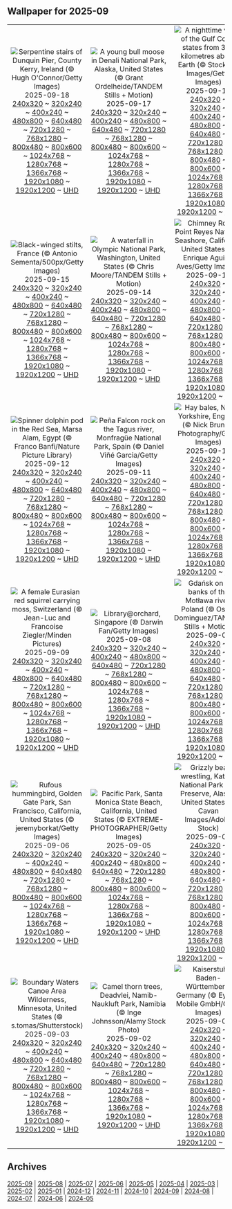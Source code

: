 ## Wallpaper for 2025-09
|      |      |      |
| :----: | :----: | :----: |
|![Serpentine stairs of Dunquin Pier, County Kerry, Ireland (© Hugh O'Connor/Getty Images)](https://www.bing.com/th?id=OHR.DunquinIreland_ROW8248282029_320x240.jpg)<br />2025-09-18<br />[240x320](https://www.bing.com/th?id=OHR.DunquinIreland_ROW8248282029_240x320.jpg) ~ [320x240](https://www.bing.com/th?id=OHR.DunquinIreland_ROW8248282029_320x240.jpg) ~ [400x240](https://www.bing.com/th?id=OHR.DunquinIreland_ROW8248282029_400x240.jpg) ~ [480x800](https://www.bing.com/th?id=OHR.DunquinIreland_ROW8248282029_480x800.jpg) ~ [640x480](https://www.bing.com/th?id=OHR.DunquinIreland_ROW8248282029_640x480.jpg) ~ [720x1280](https://www.bing.com/th?id=OHR.DunquinIreland_ROW8248282029_720x1280.jpg) ~ [768x1280](https://www.bing.com/th?id=OHR.DunquinIreland_ROW8248282029_768x1280.jpg) ~ [800x480](https://www.bing.com/th?id=OHR.DunquinIreland_ROW8248282029_800x480.jpg) ~ [800x600](https://www.bing.com/th?id=OHR.DunquinIreland_ROW8248282029_800x600.jpg) ~ [1024x768](https://www.bing.com/th?id=OHR.DunquinIreland_ROW8248282029_1024x768.jpg) ~ [1280x768](https://www.bing.com/th?id=OHR.DunquinIreland_ROW8248282029_1280x768.jpg) ~ [1366x768](https://www.bing.com/th?id=OHR.DunquinIreland_ROW8248282029_1366x768.jpg) ~ [1920x1080](https://www.bing.com/th?id=OHR.DunquinIreland_ROW8248282029_1920x1080.jpg) ~ [1920x1200](https://www.bing.com/th?id=OHR.DunquinIreland_ROW8248282029_1920x1200.jpg) ~ [UHD](https://www.bing.com/th?id=OHR.DunquinIreland_ROW8248282029_UHD.jpg)|![A young bull moose in Denali National Park, Alaska, United States (© Grant Ordelheide/TANDEM Stills + Motion)](https://www.bing.com/th?id=OHR.YoungMoose_ROW0217187286_320x240.jpg)<br />2025-09-17<br />[240x320](https://www.bing.com/th?id=OHR.YoungMoose_ROW0217187286_240x320.jpg) ~ [320x240](https://www.bing.com/th?id=OHR.YoungMoose_ROW0217187286_320x240.jpg) ~ [400x240](https://www.bing.com/th?id=OHR.YoungMoose_ROW0217187286_400x240.jpg) ~ [480x800](https://www.bing.com/th?id=OHR.YoungMoose_ROW0217187286_480x800.jpg) ~ [640x480](https://www.bing.com/th?id=OHR.YoungMoose_ROW0217187286_640x480.jpg) ~ [720x1280](https://www.bing.com/th?id=OHR.YoungMoose_ROW0217187286_720x1280.jpg) ~ [768x1280](https://www.bing.com/th?id=OHR.YoungMoose_ROW0217187286_768x1280.jpg) ~ [800x480](https://www.bing.com/th?id=OHR.YoungMoose_ROW0217187286_800x480.jpg) ~ [800x600](https://www.bing.com/th?id=OHR.YoungMoose_ROW0217187286_800x600.jpg) ~ [1024x768](https://www.bing.com/th?id=OHR.YoungMoose_ROW0217187286_1024x768.jpg) ~ [1280x768](https://www.bing.com/th?id=OHR.YoungMoose_ROW0217187286_1280x768.jpg) ~ [1366x768](https://www.bing.com/th?id=OHR.YoungMoose_ROW0217187286_1366x768.jpg) ~ [1920x1080](https://www.bing.com/th?id=OHR.YoungMoose_ROW0217187286_1920x1080.jpg) ~ [1920x1200](https://www.bing.com/th?id=OHR.YoungMoose_ROW0217187286_1920x1200.jpg) ~ [UHD](https://www.bing.com/th?id=OHR.YoungMoose_ROW0217187286_UHD.jpg)|![A nighttime view of the Gulf Coast states from 362 kilometres above Earth (© Stocktrek Images/Getty Images)](https://www.bing.com/th?id=OHR.OzoneEarth_ROW8045660515_320x240.jpg)<br />2025-09-16<br />[240x320](https://www.bing.com/th?id=OHR.OzoneEarth_ROW8045660515_240x320.jpg) ~ [320x240](https://www.bing.com/th?id=OHR.OzoneEarth_ROW8045660515_320x240.jpg) ~ [400x240](https://www.bing.com/th?id=OHR.OzoneEarth_ROW8045660515_400x240.jpg) ~ [480x800](https://www.bing.com/th?id=OHR.OzoneEarth_ROW8045660515_480x800.jpg) ~ [640x480](https://www.bing.com/th?id=OHR.OzoneEarth_ROW8045660515_640x480.jpg) ~ [720x1280](https://www.bing.com/th?id=OHR.OzoneEarth_ROW8045660515_720x1280.jpg) ~ [768x1280](https://www.bing.com/th?id=OHR.OzoneEarth_ROW8045660515_768x1280.jpg) ~ [800x480](https://www.bing.com/th?id=OHR.OzoneEarth_ROW8045660515_800x480.jpg) ~ [800x600](https://www.bing.com/th?id=OHR.OzoneEarth_ROW8045660515_800x600.jpg) ~ [1024x768](https://www.bing.com/th?id=OHR.OzoneEarth_ROW8045660515_1024x768.jpg) ~ [1280x768](https://www.bing.com/th?id=OHR.OzoneEarth_ROW8045660515_1280x768.jpg) ~ [1366x768](https://www.bing.com/th?id=OHR.OzoneEarth_ROW8045660515_1366x768.jpg) ~ [1920x1080](https://www.bing.com/th?id=OHR.OzoneEarth_ROW8045660515_1920x1080.jpg) ~ [1920x1200](https://www.bing.com/th?id=OHR.OzoneEarth_ROW8045660515_1920x1200.jpg) ~ [UHD](https://www.bing.com/th?id=OHR.OzoneEarth_ROW8045660515_UHD.jpg)|
|![Black-winged stilts, France (© Antonio Sementa/500px/Getty Images)](https://www.bing.com/th?id=OHR.Echasse_ROW7944797323_320x240.jpg)<br />2025-09-15<br />[240x320](https://www.bing.com/th?id=OHR.Echasse_ROW7944797323_240x320.jpg) ~ [320x240](https://www.bing.com/th?id=OHR.Echasse_ROW7944797323_320x240.jpg) ~ [400x240](https://www.bing.com/th?id=OHR.Echasse_ROW7944797323_400x240.jpg) ~ [480x800](https://www.bing.com/th?id=OHR.Echasse_ROW7944797323_480x800.jpg) ~ [640x480](https://www.bing.com/th?id=OHR.Echasse_ROW7944797323_640x480.jpg) ~ [720x1280](https://www.bing.com/th?id=OHR.Echasse_ROW7944797323_720x1280.jpg) ~ [768x1280](https://www.bing.com/th?id=OHR.Echasse_ROW7944797323_768x1280.jpg) ~ [800x480](https://www.bing.com/th?id=OHR.Echasse_ROW7944797323_800x480.jpg) ~ [800x600](https://www.bing.com/th?id=OHR.Echasse_ROW7944797323_800x600.jpg) ~ [1024x768](https://www.bing.com/th?id=OHR.Echasse_ROW7944797323_1024x768.jpg) ~ [1280x768](https://www.bing.com/th?id=OHR.Echasse_ROW7944797323_1280x768.jpg) ~ [1366x768](https://www.bing.com/th?id=OHR.Echasse_ROW7944797323_1366x768.jpg) ~ [1920x1080](https://www.bing.com/th?id=OHR.Echasse_ROW7944797323_1920x1080.jpg) ~ [1920x1200](https://www.bing.com/th?id=OHR.Echasse_ROW7944797323_1920x1200.jpg) ~ [UHD](https://www.bing.com/th?id=OHR.Echasse_ROW7944797323_UHD.jpg)|![A waterfall in Olympic National Park, Washington, United States (© Chris Moore/TANDEM Stills + Motion)](https://www.bing.com/th?id=OHR.HohWaterfall_ROW7820858130_320x240.jpg)<br />2025-09-14<br />[240x320](https://www.bing.com/th?id=OHR.HohWaterfall_ROW7820858130_240x320.jpg) ~ [320x240](https://www.bing.com/th?id=OHR.HohWaterfall_ROW7820858130_320x240.jpg) ~ [400x240](https://www.bing.com/th?id=OHR.HohWaterfall_ROW7820858130_400x240.jpg) ~ [480x800](https://www.bing.com/th?id=OHR.HohWaterfall_ROW7820858130_480x800.jpg) ~ [640x480](https://www.bing.com/th?id=OHR.HohWaterfall_ROW7820858130_640x480.jpg) ~ [720x1280](https://www.bing.com/th?id=OHR.HohWaterfall_ROW7820858130_720x1280.jpg) ~ [768x1280](https://www.bing.com/th?id=OHR.HohWaterfall_ROW7820858130_768x1280.jpg) ~ [800x480](https://www.bing.com/th?id=OHR.HohWaterfall_ROW7820858130_800x480.jpg) ~ [800x600](https://www.bing.com/th?id=OHR.HohWaterfall_ROW7820858130_800x600.jpg) ~ [1024x768](https://www.bing.com/th?id=OHR.HohWaterfall_ROW7820858130_1024x768.jpg) ~ [1280x768](https://www.bing.com/th?id=OHR.HohWaterfall_ROW7820858130_1280x768.jpg) ~ [1366x768](https://www.bing.com/th?id=OHR.HohWaterfall_ROW7820858130_1366x768.jpg) ~ [1920x1080](https://www.bing.com/th?id=OHR.HohWaterfall_ROW7820858130_1920x1080.jpg) ~ [1920x1200](https://www.bing.com/th?id=OHR.HohWaterfall_ROW7820858130_1920x1200.jpg) ~ [UHD](https://www.bing.com/th?id=OHR.HohWaterfall_ROW7820858130_UHD.jpg)|![Chimney Rock, Point Reyes National Seashore, California, United States (© Enrique Aguirre Aves/Getty Images)](https://www.bing.com/th?id=OHR.PointReyesSeashore_ROW7684376877_320x240.jpg)<br />2025-09-13<br />[240x320](https://www.bing.com/th?id=OHR.PointReyesSeashore_ROW7684376877_240x320.jpg) ~ [320x240](https://www.bing.com/th?id=OHR.PointReyesSeashore_ROW7684376877_320x240.jpg) ~ [400x240](https://www.bing.com/th?id=OHR.PointReyesSeashore_ROW7684376877_400x240.jpg) ~ [480x800](https://www.bing.com/th?id=OHR.PointReyesSeashore_ROW7684376877_480x800.jpg) ~ [640x480](https://www.bing.com/th?id=OHR.PointReyesSeashore_ROW7684376877_640x480.jpg) ~ [720x1280](https://www.bing.com/th?id=OHR.PointReyesSeashore_ROW7684376877_720x1280.jpg) ~ [768x1280](https://www.bing.com/th?id=OHR.PointReyesSeashore_ROW7684376877_768x1280.jpg) ~ [800x480](https://www.bing.com/th?id=OHR.PointReyesSeashore_ROW7684376877_800x480.jpg) ~ [800x600](https://www.bing.com/th?id=OHR.PointReyesSeashore_ROW7684376877_800x600.jpg) ~ [1024x768](https://www.bing.com/th?id=OHR.PointReyesSeashore_ROW7684376877_1024x768.jpg) ~ [1280x768](https://www.bing.com/th?id=OHR.PointReyesSeashore_ROW7684376877_1280x768.jpg) ~ [1366x768](https://www.bing.com/th?id=OHR.PointReyesSeashore_ROW7684376877_1366x768.jpg) ~ [1920x1080](https://www.bing.com/th?id=OHR.PointReyesSeashore_ROW7684376877_1920x1080.jpg) ~ [1920x1200](https://www.bing.com/th?id=OHR.PointReyesSeashore_ROW7684376877_1920x1200.jpg) ~ [UHD](https://www.bing.com/th?id=OHR.PointReyesSeashore_ROW7684376877_UHD.jpg)|
|![Spinner dolphin pod in the Red Sea, Marsa Alam, Egypt (© Franco Banfi/Nature Picture Library)](https://www.bing.com/th?id=OHR.SpinnerDolphins_ROW7589569967_320x240.jpg)<br />2025-09-12<br />[240x320](https://www.bing.com/th?id=OHR.SpinnerDolphins_ROW7589569967_240x320.jpg) ~ [320x240](https://www.bing.com/th?id=OHR.SpinnerDolphins_ROW7589569967_320x240.jpg) ~ [400x240](https://www.bing.com/th?id=OHR.SpinnerDolphins_ROW7589569967_400x240.jpg) ~ [480x800](https://www.bing.com/th?id=OHR.SpinnerDolphins_ROW7589569967_480x800.jpg) ~ [640x480](https://www.bing.com/th?id=OHR.SpinnerDolphins_ROW7589569967_640x480.jpg) ~ [720x1280](https://www.bing.com/th?id=OHR.SpinnerDolphins_ROW7589569967_720x1280.jpg) ~ [768x1280](https://www.bing.com/th?id=OHR.SpinnerDolphins_ROW7589569967_768x1280.jpg) ~ [800x480](https://www.bing.com/th?id=OHR.SpinnerDolphins_ROW7589569967_800x480.jpg) ~ [800x600](https://www.bing.com/th?id=OHR.SpinnerDolphins_ROW7589569967_800x600.jpg) ~ [1024x768](https://www.bing.com/th?id=OHR.SpinnerDolphins_ROW7589569967_1024x768.jpg) ~ [1280x768](https://www.bing.com/th?id=OHR.SpinnerDolphins_ROW7589569967_1280x768.jpg) ~ [1366x768](https://www.bing.com/th?id=OHR.SpinnerDolphins_ROW7589569967_1366x768.jpg) ~ [1920x1080](https://www.bing.com/th?id=OHR.SpinnerDolphins_ROW7589569967_1920x1080.jpg) ~ [1920x1200](https://www.bing.com/th?id=OHR.SpinnerDolphins_ROW7589569967_1920x1200.jpg) ~ [UHD](https://www.bing.com/th?id=OHR.SpinnerDolphins_ROW7589569967_UHD.jpg)|![Peña Falcon rock on the Tagus river, Monfragüe National Park, Spain (© Daniel Viñé Garcia/Getty Images)](https://www.bing.com/th?id=OHR.ExtremaduraJamon_ROW7444306308_320x240.jpg)<br />2025-09-11<br />[240x320](https://www.bing.com/th?id=OHR.ExtremaduraJamon_ROW7444306308_240x320.jpg) ~ [320x240](https://www.bing.com/th?id=OHR.ExtremaduraJamon_ROW7444306308_320x240.jpg) ~ [400x240](https://www.bing.com/th?id=OHR.ExtremaduraJamon_ROW7444306308_400x240.jpg) ~ [480x800](https://www.bing.com/th?id=OHR.ExtremaduraJamon_ROW7444306308_480x800.jpg) ~ [640x480](https://www.bing.com/th?id=OHR.ExtremaduraJamon_ROW7444306308_640x480.jpg) ~ [720x1280](https://www.bing.com/th?id=OHR.ExtremaduraJamon_ROW7444306308_720x1280.jpg) ~ [768x1280](https://www.bing.com/th?id=OHR.ExtremaduraJamon_ROW7444306308_768x1280.jpg) ~ [800x480](https://www.bing.com/th?id=OHR.ExtremaduraJamon_ROW7444306308_800x480.jpg) ~ [800x600](https://www.bing.com/th?id=OHR.ExtremaduraJamon_ROW7444306308_800x600.jpg) ~ [1024x768](https://www.bing.com/th?id=OHR.ExtremaduraJamon_ROW7444306308_1024x768.jpg) ~ [1280x768](https://www.bing.com/th?id=OHR.ExtremaduraJamon_ROW7444306308_1280x768.jpg) ~ [1366x768](https://www.bing.com/th?id=OHR.ExtremaduraJamon_ROW7444306308_1366x768.jpg) ~ [1920x1080](https://www.bing.com/th?id=OHR.ExtremaduraJamon_ROW7444306308_1920x1080.jpg) ~ [1920x1200](https://www.bing.com/th?id=OHR.ExtremaduraJamon_ROW7444306308_1920x1200.jpg) ~ [UHD](https://www.bing.com/th?id=OHR.ExtremaduraJamon_ROW7444306308_UHD.jpg)|![Hay bales, North Yorkshire, England (© Nick Brundle Photography/Getty Images)](https://www.bing.com/th?id=OHR.YorkshireHay_ROW7331770812_320x240.jpg)<br />2025-09-10<br />[240x320](https://www.bing.com/th?id=OHR.YorkshireHay_ROW7331770812_240x320.jpg) ~ [320x240](https://www.bing.com/th?id=OHR.YorkshireHay_ROW7331770812_320x240.jpg) ~ [400x240](https://www.bing.com/th?id=OHR.YorkshireHay_ROW7331770812_400x240.jpg) ~ [480x800](https://www.bing.com/th?id=OHR.YorkshireHay_ROW7331770812_480x800.jpg) ~ [640x480](https://www.bing.com/th?id=OHR.YorkshireHay_ROW7331770812_640x480.jpg) ~ [720x1280](https://www.bing.com/th?id=OHR.YorkshireHay_ROW7331770812_720x1280.jpg) ~ [768x1280](https://www.bing.com/th?id=OHR.YorkshireHay_ROW7331770812_768x1280.jpg) ~ [800x480](https://www.bing.com/th?id=OHR.YorkshireHay_ROW7331770812_800x480.jpg) ~ [800x600](https://www.bing.com/th?id=OHR.YorkshireHay_ROW7331770812_800x600.jpg) ~ [1024x768](https://www.bing.com/th?id=OHR.YorkshireHay_ROW7331770812_1024x768.jpg) ~ [1280x768](https://www.bing.com/th?id=OHR.YorkshireHay_ROW7331770812_1280x768.jpg) ~ [1366x768](https://www.bing.com/th?id=OHR.YorkshireHay_ROW7331770812_1366x768.jpg) ~ [1920x1080](https://www.bing.com/th?id=OHR.YorkshireHay_ROW7331770812_1920x1080.jpg) ~ [1920x1200](https://www.bing.com/th?id=OHR.YorkshireHay_ROW7331770812_1920x1200.jpg) ~ [UHD](https://www.bing.com/th?id=OHR.YorkshireHay_ROW7331770812_UHD.jpg)|
|![A female Eurasian red squirrel carrying moss, Switzerland (© Jean-Luc and Francoise Ziegler/Minden Pictures)](https://www.bing.com/th?id=OHR.SwissSquirrel_ROW7231297165_320x240.jpg)<br />2025-09-09<br />[240x320](https://www.bing.com/th?id=OHR.SwissSquirrel_ROW7231297165_240x320.jpg) ~ [320x240](https://www.bing.com/th?id=OHR.SwissSquirrel_ROW7231297165_320x240.jpg) ~ [400x240](https://www.bing.com/th?id=OHR.SwissSquirrel_ROW7231297165_400x240.jpg) ~ [480x800](https://www.bing.com/th?id=OHR.SwissSquirrel_ROW7231297165_480x800.jpg) ~ [640x480](https://www.bing.com/th?id=OHR.SwissSquirrel_ROW7231297165_640x480.jpg) ~ [720x1280](https://www.bing.com/th?id=OHR.SwissSquirrel_ROW7231297165_720x1280.jpg) ~ [768x1280](https://www.bing.com/th?id=OHR.SwissSquirrel_ROW7231297165_768x1280.jpg) ~ [800x480](https://www.bing.com/th?id=OHR.SwissSquirrel_ROW7231297165_800x480.jpg) ~ [800x600](https://www.bing.com/th?id=OHR.SwissSquirrel_ROW7231297165_800x600.jpg) ~ [1024x768](https://www.bing.com/th?id=OHR.SwissSquirrel_ROW7231297165_1024x768.jpg) ~ [1280x768](https://www.bing.com/th?id=OHR.SwissSquirrel_ROW7231297165_1280x768.jpg) ~ [1366x768](https://www.bing.com/th?id=OHR.SwissSquirrel_ROW7231297165_1366x768.jpg) ~ [1920x1080](https://www.bing.com/th?id=OHR.SwissSquirrel_ROW7231297165_1920x1080.jpg) ~ [1920x1200](https://www.bing.com/th?id=OHR.SwissSquirrel_ROW7231297165_1920x1200.jpg) ~ [UHD](https://www.bing.com/th?id=OHR.SwissSquirrel_ROW7231297165_UHD.jpg)|![Library@orchard, Singapore (© Darwin Fan/Getty Images)](https://www.bing.com/th?id=OHR.OrchardLibrary_ROW7132062115_320x240.jpg)<br />2025-09-08<br />[240x320](https://www.bing.com/th?id=OHR.OrchardLibrary_ROW7132062115_240x320.jpg) ~ [320x240](https://www.bing.com/th?id=OHR.OrchardLibrary_ROW7132062115_320x240.jpg) ~ [400x240](https://www.bing.com/th?id=OHR.OrchardLibrary_ROW7132062115_400x240.jpg) ~ [480x800](https://www.bing.com/th?id=OHR.OrchardLibrary_ROW7132062115_480x800.jpg) ~ [640x480](https://www.bing.com/th?id=OHR.OrchardLibrary_ROW7132062115_640x480.jpg) ~ [720x1280](https://www.bing.com/th?id=OHR.OrchardLibrary_ROW7132062115_720x1280.jpg) ~ [768x1280](https://www.bing.com/th?id=OHR.OrchardLibrary_ROW7132062115_768x1280.jpg) ~ [800x480](https://www.bing.com/th?id=OHR.OrchardLibrary_ROW7132062115_800x480.jpg) ~ [800x600](https://www.bing.com/th?id=OHR.OrchardLibrary_ROW7132062115_800x600.jpg) ~ [1024x768](https://www.bing.com/th?id=OHR.OrchardLibrary_ROW7132062115_1024x768.jpg) ~ [1280x768](https://www.bing.com/th?id=OHR.OrchardLibrary_ROW7132062115_1280x768.jpg) ~ [1366x768](https://www.bing.com/th?id=OHR.OrchardLibrary_ROW7132062115_1366x768.jpg) ~ [1920x1080](https://www.bing.com/th?id=OHR.OrchardLibrary_ROW7132062115_1920x1080.jpg) ~ [1920x1200](https://www.bing.com/th?id=OHR.OrchardLibrary_ROW7132062115_1920x1200.jpg) ~ [UHD](https://www.bing.com/th?id=OHR.OrchardLibrary_ROW7132062115_UHD.jpg)|![Gdańsk on the banks of the Motława river, Poland (© Oscar Dominguez/TANDEM Stills + Motion)](https://www.bing.com/th?id=OHR.BlueGdansk_ROW7036139554_320x240.jpg)<br />2025-09-07<br />[240x320](https://www.bing.com/th?id=OHR.BlueGdansk_ROW7036139554_240x320.jpg) ~ [320x240](https://www.bing.com/th?id=OHR.BlueGdansk_ROW7036139554_320x240.jpg) ~ [400x240](https://www.bing.com/th?id=OHR.BlueGdansk_ROW7036139554_400x240.jpg) ~ [480x800](https://www.bing.com/th?id=OHR.BlueGdansk_ROW7036139554_480x800.jpg) ~ [640x480](https://www.bing.com/th?id=OHR.BlueGdansk_ROW7036139554_640x480.jpg) ~ [720x1280](https://www.bing.com/th?id=OHR.BlueGdansk_ROW7036139554_720x1280.jpg) ~ [768x1280](https://www.bing.com/th?id=OHR.BlueGdansk_ROW7036139554_768x1280.jpg) ~ [800x480](https://www.bing.com/th?id=OHR.BlueGdansk_ROW7036139554_800x480.jpg) ~ [800x600](https://www.bing.com/th?id=OHR.BlueGdansk_ROW7036139554_800x600.jpg) ~ [1024x768](https://www.bing.com/th?id=OHR.BlueGdansk_ROW7036139554_1024x768.jpg) ~ [1280x768](https://www.bing.com/th?id=OHR.BlueGdansk_ROW7036139554_1280x768.jpg) ~ [1366x768](https://www.bing.com/th?id=OHR.BlueGdansk_ROW7036139554_1366x768.jpg) ~ [1920x1080](https://www.bing.com/th?id=OHR.BlueGdansk_ROW7036139554_1920x1080.jpg) ~ [1920x1200](https://www.bing.com/th?id=OHR.BlueGdansk_ROW7036139554_1920x1200.jpg) ~ [UHD](https://www.bing.com/th?id=OHR.BlueGdansk_ROW7036139554_UHD.jpg)|
|![Rufous hummingbird, Golden Gate Park, San Francisco, California, United States (© jeremyborkat/Getty Images)](https://www.bing.com/th?id=OHR.RufousHummer_ROW6939671460_320x240.jpg)<br />2025-09-06<br />[240x320](https://www.bing.com/th?id=OHR.RufousHummer_ROW6939671460_240x320.jpg) ~ [320x240](https://www.bing.com/th?id=OHR.RufousHummer_ROW6939671460_320x240.jpg) ~ [400x240](https://www.bing.com/th?id=OHR.RufousHummer_ROW6939671460_400x240.jpg) ~ [480x800](https://www.bing.com/th?id=OHR.RufousHummer_ROW6939671460_480x800.jpg) ~ [640x480](https://www.bing.com/th?id=OHR.RufousHummer_ROW6939671460_640x480.jpg) ~ [720x1280](https://www.bing.com/th?id=OHR.RufousHummer_ROW6939671460_720x1280.jpg) ~ [768x1280](https://www.bing.com/th?id=OHR.RufousHummer_ROW6939671460_768x1280.jpg) ~ [800x480](https://www.bing.com/th?id=OHR.RufousHummer_ROW6939671460_800x480.jpg) ~ [800x600](https://www.bing.com/th?id=OHR.RufousHummer_ROW6939671460_800x600.jpg) ~ [1024x768](https://www.bing.com/th?id=OHR.RufousHummer_ROW6939671460_1024x768.jpg) ~ [1280x768](https://www.bing.com/th?id=OHR.RufousHummer_ROW6939671460_1280x768.jpg) ~ [1366x768](https://www.bing.com/th?id=OHR.RufousHummer_ROW6939671460_1366x768.jpg) ~ [1920x1080](https://www.bing.com/th?id=OHR.RufousHummer_ROW6939671460_1920x1080.jpg) ~ [1920x1200](https://www.bing.com/th?id=OHR.RufousHummer_ROW6939671460_1920x1200.jpg) ~ [UHD](https://www.bing.com/th?id=OHR.RufousHummer_ROW6939671460_UHD.jpg)|![Pacific Park, Santa Monica State Beach, California, United States (© EXTREME-PHOTOGRAPHER/Getty Images)](https://www.bing.com/th?id=OHR.SunsetPier_ROW6836711117_320x240.jpg)<br />2025-09-05<br />[240x320](https://www.bing.com/th?id=OHR.SunsetPier_ROW6836711117_240x320.jpg) ~ [320x240](https://www.bing.com/th?id=OHR.SunsetPier_ROW6836711117_320x240.jpg) ~ [400x240](https://www.bing.com/th?id=OHR.SunsetPier_ROW6836711117_400x240.jpg) ~ [480x800](https://www.bing.com/th?id=OHR.SunsetPier_ROW6836711117_480x800.jpg) ~ [640x480](https://www.bing.com/th?id=OHR.SunsetPier_ROW6836711117_640x480.jpg) ~ [720x1280](https://www.bing.com/th?id=OHR.SunsetPier_ROW6836711117_720x1280.jpg) ~ [768x1280](https://www.bing.com/th?id=OHR.SunsetPier_ROW6836711117_768x1280.jpg) ~ [800x480](https://www.bing.com/th?id=OHR.SunsetPier_ROW6836711117_800x480.jpg) ~ [800x600](https://www.bing.com/th?id=OHR.SunsetPier_ROW6836711117_800x600.jpg) ~ [1024x768](https://www.bing.com/th?id=OHR.SunsetPier_ROW6836711117_1024x768.jpg) ~ [1280x768](https://www.bing.com/th?id=OHR.SunsetPier_ROW6836711117_1280x768.jpg) ~ [1366x768](https://www.bing.com/th?id=OHR.SunsetPier_ROW6836711117_1366x768.jpg) ~ [1920x1080](https://www.bing.com/th?id=OHR.SunsetPier_ROW6836711117_1920x1080.jpg) ~ [1920x1200](https://www.bing.com/th?id=OHR.SunsetPier_ROW6836711117_1920x1200.jpg) ~ [UHD](https://www.bing.com/th?id=OHR.SunsetPier_ROW6836711117_UHD.jpg)|![Grizzly bears wrestling, Katmai National Park and Preserve, Alaska, United States (© Cavan Images/Adobe Stock)](https://www.bing.com/th?id=OHR.WrestlingBears_ROW7780803769_320x240.jpg)<br />2025-09-04<br />[240x320](https://www.bing.com/th?id=OHR.WrestlingBears_ROW7780803769_240x320.jpg) ~ [320x240](https://www.bing.com/th?id=OHR.WrestlingBears_ROW7780803769_320x240.jpg) ~ [400x240](https://www.bing.com/th?id=OHR.WrestlingBears_ROW7780803769_400x240.jpg) ~ [480x800](https://www.bing.com/th?id=OHR.WrestlingBears_ROW7780803769_480x800.jpg) ~ [640x480](https://www.bing.com/th?id=OHR.WrestlingBears_ROW7780803769_640x480.jpg) ~ [720x1280](https://www.bing.com/th?id=OHR.WrestlingBears_ROW7780803769_720x1280.jpg) ~ [768x1280](https://www.bing.com/th?id=OHR.WrestlingBears_ROW7780803769_768x1280.jpg) ~ [800x480](https://www.bing.com/th?id=OHR.WrestlingBears_ROW7780803769_800x480.jpg) ~ [800x600](https://www.bing.com/th?id=OHR.WrestlingBears_ROW7780803769_800x600.jpg) ~ [1024x768](https://www.bing.com/th?id=OHR.WrestlingBears_ROW7780803769_1024x768.jpg) ~ [1280x768](https://www.bing.com/th?id=OHR.WrestlingBears_ROW7780803769_1280x768.jpg) ~ [1366x768](https://www.bing.com/th?id=OHR.WrestlingBears_ROW7780803769_1366x768.jpg) ~ [1920x1080](https://www.bing.com/th?id=OHR.WrestlingBears_ROW7780803769_1920x1080.jpg) ~ [1920x1200](https://www.bing.com/th?id=OHR.WrestlingBears_ROW7780803769_1920x1200.jpg) ~ [UHD](https://www.bing.com/th?id=OHR.WrestlingBears_ROW7780803769_UHD.jpg)|
|![Boundary Waters Canoe Area Wilderness, Minnesota, United States (© s.tomas/Shutterstock)](https://www.bing.com/th?id=OHR.MinnesotaWaters_ROW7698043966_320x240.jpg)<br />2025-09-03<br />[240x320](https://www.bing.com/th?id=OHR.MinnesotaWaters_ROW7698043966_240x320.jpg) ~ [320x240](https://www.bing.com/th?id=OHR.MinnesotaWaters_ROW7698043966_320x240.jpg) ~ [400x240](https://www.bing.com/th?id=OHR.MinnesotaWaters_ROW7698043966_400x240.jpg) ~ [480x800](https://www.bing.com/th?id=OHR.MinnesotaWaters_ROW7698043966_480x800.jpg) ~ [640x480](https://www.bing.com/th?id=OHR.MinnesotaWaters_ROW7698043966_640x480.jpg) ~ [720x1280](https://www.bing.com/th?id=OHR.MinnesotaWaters_ROW7698043966_720x1280.jpg) ~ [768x1280](https://www.bing.com/th?id=OHR.MinnesotaWaters_ROW7698043966_768x1280.jpg) ~ [800x480](https://www.bing.com/th?id=OHR.MinnesotaWaters_ROW7698043966_800x480.jpg) ~ [800x600](https://www.bing.com/th?id=OHR.MinnesotaWaters_ROW7698043966_800x600.jpg) ~ [1024x768](https://www.bing.com/th?id=OHR.MinnesotaWaters_ROW7698043966_1024x768.jpg) ~ [1280x768](https://www.bing.com/th?id=OHR.MinnesotaWaters_ROW7698043966_1280x768.jpg) ~ [1366x768](https://www.bing.com/th?id=OHR.MinnesotaWaters_ROW7698043966_1366x768.jpg) ~ [1920x1080](https://www.bing.com/th?id=OHR.MinnesotaWaters_ROW7698043966_1920x1080.jpg) ~ [1920x1200](https://www.bing.com/th?id=OHR.MinnesotaWaters_ROW7698043966_1920x1200.jpg) ~ [UHD](https://www.bing.com/th?id=OHR.MinnesotaWaters_ROW7698043966_UHD.jpg)|![Camel thorn trees, Deadvlei, Namib-Naukluft Park, Namibia (© Inge Johnsson/Alamy Stock Photo)](https://www.bing.com/th?id=OHR.DeadvleiTrees_ROW7595543784_320x240.jpg)<br />2025-09-02<br />[240x320](https://www.bing.com/th?id=OHR.DeadvleiTrees_ROW7595543784_240x320.jpg) ~ [320x240](https://www.bing.com/th?id=OHR.DeadvleiTrees_ROW7595543784_320x240.jpg) ~ [400x240](https://www.bing.com/th?id=OHR.DeadvleiTrees_ROW7595543784_400x240.jpg) ~ [480x800](https://www.bing.com/th?id=OHR.DeadvleiTrees_ROW7595543784_480x800.jpg) ~ [640x480](https://www.bing.com/th?id=OHR.DeadvleiTrees_ROW7595543784_640x480.jpg) ~ [720x1280](https://www.bing.com/th?id=OHR.DeadvleiTrees_ROW7595543784_720x1280.jpg) ~ [768x1280](https://www.bing.com/th?id=OHR.DeadvleiTrees_ROW7595543784_768x1280.jpg) ~ [800x480](https://www.bing.com/th?id=OHR.DeadvleiTrees_ROW7595543784_800x480.jpg) ~ [800x600](https://www.bing.com/th?id=OHR.DeadvleiTrees_ROW7595543784_800x600.jpg) ~ [1024x768](https://www.bing.com/th?id=OHR.DeadvleiTrees_ROW7595543784_1024x768.jpg) ~ [1280x768](https://www.bing.com/th?id=OHR.DeadvleiTrees_ROW7595543784_1280x768.jpg) ~ [1366x768](https://www.bing.com/th?id=OHR.DeadvleiTrees_ROW7595543784_1366x768.jpg) ~ [1920x1080](https://www.bing.com/th?id=OHR.DeadvleiTrees_ROW7595543784_1920x1080.jpg) ~ [1920x1200](https://www.bing.com/th?id=OHR.DeadvleiTrees_ROW7595543784_1920x1200.jpg) ~ [UHD](https://www.bing.com/th?id=OHR.DeadvleiTrees_ROW7595543784_UHD.jpg)|![Kaiserstuhl, Baden-Württemberg, Germany (© EyeEM Mobile GmbH/Getty Images)](https://www.bing.com/th?id=OHR.FieldKaiserstuhl_ROW2652237582_320x240.jpg)<br />2025-09-01<br />[240x320](https://www.bing.com/th?id=OHR.FieldKaiserstuhl_ROW2652237582_240x320.jpg) ~ [320x240](https://www.bing.com/th?id=OHR.FieldKaiserstuhl_ROW2652237582_320x240.jpg) ~ [400x240](https://www.bing.com/th?id=OHR.FieldKaiserstuhl_ROW2652237582_400x240.jpg) ~ [480x800](https://www.bing.com/th?id=OHR.FieldKaiserstuhl_ROW2652237582_480x800.jpg) ~ [640x480](https://www.bing.com/th?id=OHR.FieldKaiserstuhl_ROW2652237582_640x480.jpg) ~ [720x1280](https://www.bing.com/th?id=OHR.FieldKaiserstuhl_ROW2652237582_720x1280.jpg) ~ [768x1280](https://www.bing.com/th?id=OHR.FieldKaiserstuhl_ROW2652237582_768x1280.jpg) ~ [800x480](https://www.bing.com/th?id=OHR.FieldKaiserstuhl_ROW2652237582_800x480.jpg) ~ [800x600](https://www.bing.com/th?id=OHR.FieldKaiserstuhl_ROW2652237582_800x600.jpg) ~ [1024x768](https://www.bing.com/th?id=OHR.FieldKaiserstuhl_ROW2652237582_1024x768.jpg) ~ [1280x768](https://www.bing.com/th?id=OHR.FieldKaiserstuhl_ROW2652237582_1280x768.jpg) ~ [1366x768](https://www.bing.com/th?id=OHR.FieldKaiserstuhl_ROW2652237582_1366x768.jpg) ~ [1920x1080](https://www.bing.com/th?id=OHR.FieldKaiserstuhl_ROW2652237582_1920x1080.jpg) ~ [1920x1200](https://www.bing.com/th?id=OHR.FieldKaiserstuhl_ROW2652237582_1920x1200.jpg) ~ [UHD](https://www.bing.com/th?id=OHR.FieldKaiserstuhl_ROW2652237582_UHD.jpg)|

## Archives
[2025-09](/archives/2025-09/) | [2025-08](/archives/2025-08/) | [2025-07](/archives/2025-07/) | [2025-06](/archives/2025-06/) | [2025-05](/archives/2025-05/) | [2025-04](/archives/2025-04/) | [2025-03](/archives/2025-03/) | [2025-02](/archives/2025-02/) | [2025-01](/archives/2025-01/) | [2024-12](/archives/2024-12/) | [2024-11](/archives/2024-11/) | [2024-10](/archives/2024-10/) | [2024-09](/archives/2024-09/) | [2024-08](/archives/2024-08/) | [2024-07](/archives/2024-07/) | [2024-06](/archives/2024-06/) | [2024-05](/archives/2024-05/)